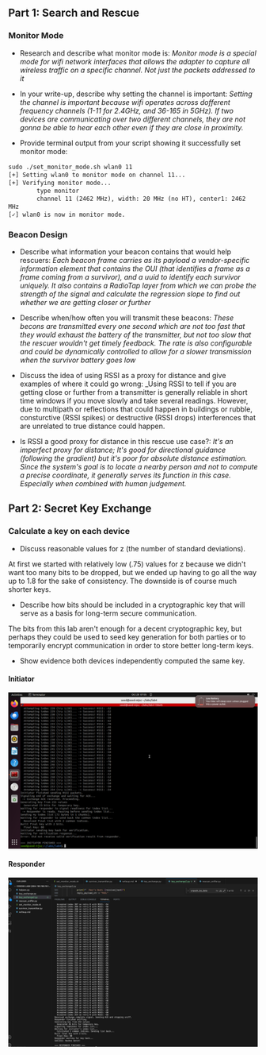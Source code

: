 ## Part 1: Search and Rescue

### Monitor Mode

- Research and describe what monitor mode is: _Monitor mode is a special mode for wifi network interfaces that allows the adapter to capture all wireless traffic on a specific channel. Not just the packets addressed to it_

- In your write-up, describe why setting the channel is important: _Setting the channel is important because wifi operates across dofferent frequency channels (1-11 for 2.4GHz, and 36-165 in 5GHz). If two devices are communicating over two different channels, they are not gonna be able to hear each other even if they are close in proximity._

- Provide terminal output from your script showing it successfully set monitor mode:
```
sudo ./set_monitor_mode.sh wlan0 11
[+] Setting wlan0 to monitor mode on channel 11...
[+] Verifying monitor mode...
        type monitor
        channel 11 (2462 MHz), width: 20 MHz (no HT), center1: 2462 MHz
[✓] wlan0 is now in monitor mode.
```

### Beacon Design

- Describe what information your beacon contains that would help rescuers: _Each beacon frame carries as its payload a vendor-specific information element that contains the OUI (that identifies a frame as a frame coming from a survivor), and a uuid to identify each survivor uniquely. It also contains a RadioTap layer from which we can probe the strength of the signal and calculate the regression slope to find out whether we are getting closer or further_

- Describe when/how often you will transmit these beacons: _These becons are transmitted every one second which are not too fast that they would exhaust the battery of the transmitter, but not too slow that the rescuer wouldn't get timely feedback. The rate is also configurable and could be dynamically controlled to allow for a slower transmission when the survivor battery goes low_

- Discuss the idea of using RSSI as a proxy for distance and give examples of where it could go wrong: _Using RSSI to tell if you are getting close or further from a transmitter is generally reliable in short time windows if you move slowly and take several readings. However, due to multipath or reflections that could happen in buildings or rubble, consturctive (RSSI spikes) or destructive (RSSI drops) interferences that are unrelated to true distance could happen.

- Is RSSI a good proxy for distance in this rescue use case?: _It's an imperfect proxy for distance; It's good for directional guidance (following the gradient) but it's poor for absolute distance estimation. Since the system's goal is to locate a nearby person and not to compute a precise coordinate, it generally serves its function in this case. Especially when combined with human judgement._

## Part 2: Secret Key Exchange

### Calculate a key on each device 

- Discuss reasonable values for z (the number of standard deviations).

At first we started with relatively low (.75) values for z because we didn't want too many bits to be dropped, but we ended up having to go all the way up to 1.8 for the sake of consistency. The downside is of course much shorter keys.

- Describe how bits should be included in a cryptographic key that will serve as a basis for long-term secure communication.

The bits from this lab aren't enough for a decent cryptographic key, but perhaps they could be used to seed key generation for both parties or to temporarily encrypt communication in order to store better long-term keys.


- Show evidence both devices independently computed the same key.

#### Initiator

![](./img/initiator.png)

#### Responder

![](./img/responder.png)
